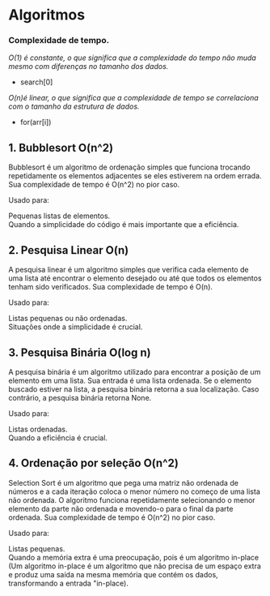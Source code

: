 # Algoritmos

### Complexidade de tempo.

_O(1) é constante, o que significa que a complexidade do tempo não muda mesmo com diferenças no tamanho dos dados._

- search[0]

_O(n)é linear, o que significa que a complexidade de tempo se correlaciona com o tamanho da estrutura de dados._

- for(arr[i])

## 1. Bubblesort O(n^2)

Bubblesort é um algoritmo de ordenação simples que funciona trocando repetidamente os elementos adjacentes se eles estiverem na ordem errada. Sua complexidade de tempo é O(n^2) no pior caso.

Usado para:

Pequenas listas de elementos.<br>
Quando a simplicidade do código é mais importante que a eficiência.

## 2. Pesquisa Linear O(n)

A pesquisa linear é um algoritmo simples que verifica cada elemento de uma lista até encontrar o elemento desejado ou até que todos os elementos tenham sido verificados. Sua complexidade de tempo é O(n).

Usado para:

Listas pequenas ou não ordenadas.<br>
Situações onde a simplicidade é crucial.

## 3. Pesquisa Binária O(log n)

A pesquisa binária é um algoritmo utilizado para encontrar a posição de um elemento em uma lista. Sua entrada é uma lista ordenada. Se o elemento buscado estiver na lista, a pesquisa binária retorna a sua localização. Caso contrário, a pesquisa binária retorna None.

Usado para:

Listas ordenadas.<br>
Quando a eficiência é crucial.

## 4. Ordenação por seleção O(n^2)

Selection Sort é um algoritmo que pega uma matriz não ordenada de números e a cada iteração coloca o menor número no começo de uma lista não ordenada. O algoritmo funciona repetidamente selecionando o menor elemento da parte não ordenada e movendo-o para o final da parte ordenada. Sua complexidade de tempo é O(n^2) no pior caso.

Usado para:

Listas pequenas.<br>
Quando a memória extra é uma preocupação, pois é um algoritmo in-place (Um algoritmo in-place é um algoritmo que não precisa de um espaço extra e produz uma saída na mesma memória que contém os dados, transformando a entrada "in-place).
